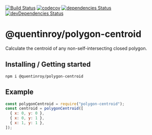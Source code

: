 [![Build Status](https://travis-ci.org/QuentinRoy/polygon-centroid.svg?branch=master)](https://travis-ci.org/QuentinRoy/polygon-centroid)
[![codecov](https://codecov.io/gh/QuentinRoy/polygon-centroid/branch/master/graph/badge.svg)](https://codecov.io/gh/QuentinRoy/polygon-centroid)
[![dependencies Status](https://david-dm.org/quentinroy/polygon-centroid/status.svg)](https://david-dm.org/quentinroy/polygon-centroid)
[![devDependencies Status](https://david-dm.org/quentinroy/polygon-centroid/dev-status.svg)](https://david-dm.org/quentinroy/polygon-centroid?type=dev)

# @quentinroy/polygon-centroid

Calculate the centroid of any non-self-intersecting closed polygon.

## Installing / Getting started

`npm i @quentinroy/polygon-centroid`

## Example

```js
const polygonCentroid = require("polygon-centroid");
const centroid = polygonCentroid([
  { x: 0, y: 0 },
  { x: 0, y: 1 },
  { x: 1, y: 1 },
]);
```